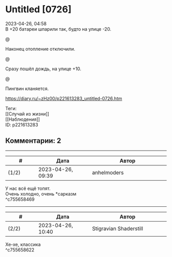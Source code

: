 Untitled [0726]
===============

  
2023-04-26, 04:58  
 В +20 батареи шпарили так, будто на улице -20.   
   
 @   
   
 Наконец отопление отключили.   
   
 @   
   
 Сразу пошёл дождь, на улице +10.   
   
 @   
   
 Пингвин кланяется.   
  
<https://diary.ru/~zHz00/p221613283_untitled-0726.htm>  
  
Теги:  
[[Случай из жизни]]  
[[Наблюдения]]  
ID: p221613283  


Комментарии: 2
--------------

  


---



|         #         |              Дата              |                     Автор                     |           ID           |
| --- | --- | --- | --- |
| (1/2) | 2023-04-26, 09:39 | anhelmoders | c755658469 |

  
 У нас всё ещё топят.   
 Очень холодно, очень \*сарказм   
 ^c755658469

---



|         #         |              Дата              |                     Автор                     |           ID           |
| --- | --- | --- | --- |
| (2/2) | 2023-04-26, 10:40 | Stigravian Shaderstill | c755658622 |

  
 Хе-хе, классика   
 ^c755658622